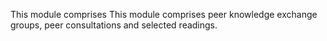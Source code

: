 This module comprises This module comprises peer knowledge exchange groups, peer consultations and selected readings.
